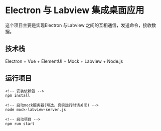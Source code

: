 # Electron 与 Labview 集成桌面应用

 这个项目主要是实现Electron 与Labview 之间的互相通信，发送命令，接收数据。

## 技术栈
Electron + Vue + ElementUI + Mock + Labview + Node.js 

## 运行项目
```
<!-- 安装依赖包 -->
npm install

<!-- 启动mock服务器(可选，真实运行时请关闭) -->
node mock-labview-server.js

<!-- 启动项目 -->
npm run start
```

